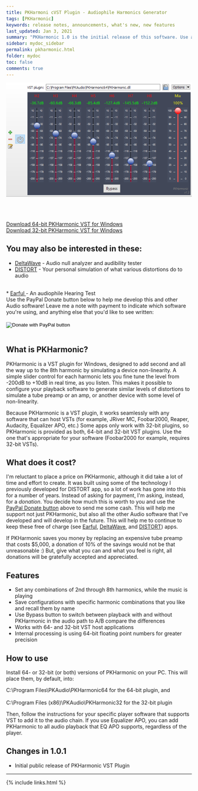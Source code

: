 ```yaml
---
title: PKHarmoni cVST Plugin - Audiophile Harmonics Generator 
tags: [PKHarmonic]
keywords: release notes, announcements, what's new, new features
last_updated: Jan 3, 2021
summary: "PKHarmonic 1.0 is the initial release of this software. Use at your own risk!"
sidebar: mydoc_sidebar
permalink: pkharmonic.html
folder: mydoc
toc: false
comments: true
---
```


![PKHarmonic](images/pkharmonic.png)


<br>
<br>


<a href="PKHarmonic64.zip">Download 64-bit PKHarmonic VST for Windows  </a><br>
<a href="PKHarmonic64.zip">Download 32-bit PKHarmonic VST for Windows </a>


## You may also be interested in these:
* <a href="https://deltaw.org" target="_blank">DeltaWave</a> - Audio null analyzer and audibility tester
* <a href="https://distortaudio.org" target="_blank">DISTORT</a> - Your personal simulation of what various distortions do to audio
<br>
* <a href="https://distortaudio.org/earful.html">Earful </a> - An audiophile Hearing Test 

<br>
Use the PayPal Donate button below to help me develop this and other Audio software! Leave me a note with payment to indicate which software you're using, and anything else that you'd like to see written:
<br><br>
<form action="https://www.paypal.com/donate" method="post" target="_top">
<input type="hidden" name="hosted_button_id" value="79SK4HAQSSP3Q" />
<input type="image" src="https://www.paypalobjects.com/en_US/i/btn/btn_donateCC_LG.gif" border="0" name="submit" title="PayPal - The safer, easier way to pay online!" alt="Donate with PayPal button" />
<img alt="" border="0" src="https://www.paypal.com/en_US/i/scr/pixel.gif" width="1" height="1" />
</form>
<br>

## What is PKHarmonic?
PKHarmonic is a VST plugin for Windows, designed to add second and all the way up to the 8th harmonic by simulating a device non-linearity. A simple slider control for each harmonic lets you fine tune the level from -200dB to +10dB in real time, as you listen. This makes it possible to configure your playback software to generate similar levels of distortions to simulate a tube preamp or an amp, or another device with some level of non-linearity. <br>

Because PKHarmonic is a VST plugin, it works seamlessly with any software that can host VSTs (for example, JRiver MC, Foobar2000, Reaper, Audacity, Equalizer APO, etc.) Some apps only work with 32-bit plugins, so PKHarmonic is provided as both, 64-bit and 32-bit VST plugins. Use the one that's appropriate for your software (Foobar2000 for example, requires 32-bit VSTs).

## What does it cost?
I'm reluctant to place a price on PKHarmonic, although it did take a lot of time and effort to create. It was built using some of the technology I previously developed for DISTORT app, so a lot of work has gone into this for a number of years. Instead of asking for payment, I'm asking, instead, for a *donation*. You decide how much this is worth to you and use the <a href="https://www.paypal.com/donate?hosted_button_id=79SK4HAQSSP3Q&source=url">PayPal Donate button</a> above to send me some cash. This will help me support not just PKHarmonic, but also all the other Audio software that I've developed and will develop in the future. This will help me to continue to keep these free of charge (see <a href="https://distortaudio.org/earful.html">Earful</a>, <a href="https://deltaw.org">DeltaWave</a>, and <a href="https://distortaudio.org">DISTORT</a>) apps.

If PKHarmonic saves you money by replacing an expensive tube preamp that costs $5,000, a donation of 10% of the savings would not be that unreasonable :) But, give what you can and what you feel is right, all donations will be gratefully accepted and appreciated.

## Features
* Set any combinations of 2nd through 8th harmonics, while the music is playing
* Save configurations with specific harmonic combinations that you like and recall them by name
* Use Bypass button to switch between playback with and without PKHarmonic in the audio path to A/B compare the differences
* Works with 64- and 32-bit VST host applications
* Internal processing is using 64-bit floating point numbers for greater precision

## How to use
Install 64- or 32-bit (or both) versions of PKHarmonic on your PC. This will place them, by default, into:<br>

C:\Program Files\PKAudio\PKHarmonic64 for the 64-bit plugin, and<br><br>
C:\Program Files (x86)\PKAudio\PKHarmonic32 for the 32-bit plugin

Then, follow the instructions for your specific player software that supports VST to add it to the audio chain. If you use Equalizer APO, you can add PKHarmonic to all audio playback that EQ APO supports, regardless of the player.


## Changes in 1.0.1
* Initial public release of PKHarmonic VST Plugin

___
{% include links.html %}
